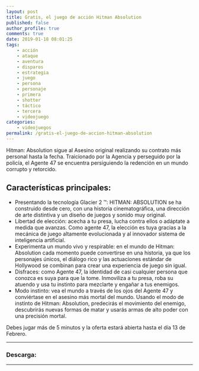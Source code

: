 ```yaml
---
layout: post
title: Gratis, el juego de acción Hitman Absolution
published: false
author_profile: true
comments: true
date: 2019-01-18 08:01:25
tags:
    - acción
    - ataque
    - aventura
    - disparos
    - estrategia
    - juego
    - persona
    - personaje
    - primera
    - shotter
    - táctico
    - tercera
    - videojuego
categories:
    - videojuegos
permalink: /gratis-el-juego-de-accion-hitman-absolution
---
```

Hitman: Absolution sigue al Asesino original realizando su contrato más personal hasta la fecha. Traicionado por la Agencia y perseguido por la policía, el Agente 47 se encuentra persiguiendo la redención en un mundo corrupto y retorcido.

## Características principales:

  * Presentando la tecnología Glacier 2 &#x2122;: HITMAN: ABSOLUTION se ha construido desde cero, con una historia cinematográfica, una dirección de arte distintiva y un diseño de juegos y sonido muy original.
  * Libertad de elección: acecha a tu presa, lucha contra ellos o adáptate a medida que avanzas. Como agente 47, la elección es tuya gracias a la mecánica de juego altamente evolucionada y al innovador sistema de inteligencia artificial.
  * Experimenta un mundo vivo y respirable: en el mundo de Hitman: Absolution cada momento puede convertirse en una historia, ya que los personajes únicos, el diálogo rico y las actuaciones estándar de Hollywood se combinan para crear una experiencia de juego sin igual.
  * Disfraces: como Agente 47, la identidad de casi cualquier persona que conozca es suya para que la tome. Inmoviliza a tu presa, roba su atuendo y usa tu instinto para mezclarte y engañar a tus enemigos.
  * Modo instinto: vea el mundo a través de los ojos del Agente 47 y conviértase en el asesino más mortal del mundo. Usando el modo de instinto de Hitman: Absolution, predecirás el movimiento del enemigo, descubrirás nuevas formas de matar y usarás armas de alto poder con una precisión mortal.



Debes jugar más de 5 minutos y la oferta estará abierta hasta el día 13 de Febrero.

* * *

### Descarga: 

* * *